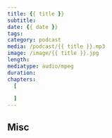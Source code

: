 ```yaml
---
title: {{ title }}
subtitle:
date: {{ date }}
tags:
category: podcast
media: /podcast/{{ title }}.mp3
image: /image/{{ title }}.jpg
length:
mediatype: audio/mpeg
duration:
chapters:
  [

  ]
---
```


<!--more-->

## Misc
